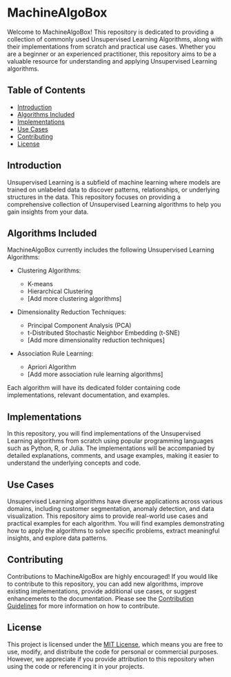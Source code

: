 # MachineAlgoBox

Welcome to MachineAlgoBox! This repository is dedicated to providing a collection of commonly used Unsupervised Learning Algorithms, along with their implementations from scratch and practical use cases. Whether you are a beginner or an experienced practitioner, this repository aims to be a valuable resource for understanding and applying Unsupervised Learning algorithms.

## Table of Contents

- [Introduction](#introduction)
- [Algorithms Included](#algorithms-included)
- [Implementations](#implementations)
- [Use Cases](#use-cases)
- [Contributing](#contributing)
- [License](#license)

## Introduction

Unsupervised Learning is a subfield of machine learning where models are trained on unlabeled data to discover patterns, relationships, or underlying structures in the data. This repository focuses on providing a comprehensive collection of Unsupervised Learning algorithms to help you gain insights from your data.

## Algorithms Included

MachineAlgoBox currently includes the following Unsupervised Learning Algorithms:

- Clustering Algorithms:
  - K-means
  - Hierarchical Clustering
  - [Add more clustering algorithms]

- Dimensionality Reduction Techniques:
  - Principal Component Analysis (PCA)
  - t-Distributed Stochastic Neighbor Embedding (t-SNE)
  - [Add more dimensionality reduction techniques]

- Association Rule Learning:
  - Apriori Algorithm
  - [Add more association rule learning algorithms]

Each algorithm will have its dedicated folder containing code implementations, relevant documentation, and examples.

## Implementations

In this repository, you will find implementations of the Unsupervised Learning algorithms from scratch using popular programming languages such as Python, R, or Julia. The implementations will be accompanied by detailed explanations, comments, and usage examples, making it easier to understand the underlying concepts and code.

## Use Cases

Unsupervised Learning algorithms have diverse applications across various domains, including customer segmentation, anomaly detection, and data visualization. This repository aims to provide real-world use cases and practical examples for each algorithm. You will find examples demonstrating how to apply the algorithms to solve specific problems, extract meaningful insights, and explore data patterns.

## Contributing

Contributions to MachineAlgoBox are highly encouraged! If you would like to contribute to this repository, you can add new algorithms, improve existing implementations, provide additional use cases, or suggest enhancements to the documentation. Please see the [Contribution Guidelines](CONTRIBUTING.md) for more information on how to contribute.

## License

This project is licensed under the [MIT License](LICENSE), which means you are free to use, modify, and distribute the code for personal or commercial purposes. However, we appreciate if you provide attribution to this repository when using the code or referencing it in your projects.

